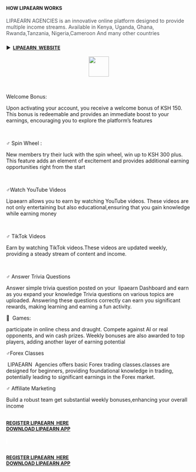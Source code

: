 <p>&nbsp;</p><h2><span style="font-size: small;">HOW LIPAEARN WORKS</span></h2><p><span face="Arial, sans-serif" style="background-color: white; color: #4d5156; font-size: 14px;">LIPAEARN AGENCIES is an innovative online platform designed to provide multiple income streams. Available in Kenya, Uganda, Ghana, Rwanda,Tanzania, Nigeria,Cameroon And many other countries</span></p><h3><span style="font-size: small;">▶&nbsp;&nbsp;<b><a class="button" href="https://www.lipaearn.ONLINE" style="text-align: center;">LIPAEARN&nbsp; WEBSITE</a></b></span></h3><div><span style="font-size: small;"><b><div class="separator" style="clear: both; text-align: center;"><a href="https://blogger.googleusercontent.com/img/b/R29vZ2xl/AVvXsEijeS6Czx48HIU9YHeRSvmdSlXUFErYPMus2gkU4BObSEh89TiqWnwog2akgEKyZWzoJiR3yjrn3Fyn0J1I3xpWlIVR57rB4hQCO-PYAhqsHEniqdDBjR_xUmYM-SRBfuFZGiM1LMl-uuJaLT-9mXDJJhYq8bgda60f0IqCC5CkXkLgBGgwYcNaauyKX_Q/s500/LIPAEARN%20LOGO.jpg" style="margin-left: 1em; margin-right: 1em;"><img border="0" data-original-height="500" data-original-width="500" height="55" src="https://blogger.googleusercontent.com/img/b/R29vZ2xl/AVvXsEijeS6Czx48HIU9YHeRSvmdSlXUFErYPMus2gkU4BObSEh89TiqWnwog2akgEKyZWzoJiR3yjrn3Fyn0J1I3xpWlIVR57rB4hQCO-PYAhqsHEniqdDBjR_xUmYM-SRBfuFZGiM1LMl-uuJaLT-9mXDJJhYq8bgda60f0IqCC5CkXkLgBGgwYcNaauyKX_Q/w55-h55/LIPAEARN%20LOGO.jpg" width="55" /></a></div><br /><span style="text-align: center;"><br /></span></b></span></div><p>Welcome Bonus:</p><p>Upon activating your account, you receive a welcome bonus of KSH 150. This bonus is redeemable and provides an immediate boost to your earnings, encouraging you to explore the platform’s features</p><p><br /></p><p>♂ Spin Wheel :</p><p>New members try their luck with the spin wheel, win up to KSH 300 plus. This feature adds an element of excitement and provides additional earning opportunities right from the start</p><p><br /></p><p>♂Watch YouTube Videos</p><p>Lipaearn allows you to earn by watching YouTube videos. These videos are not only entertaining but also educational,ensuring that you gain knowledge while earning money</p><p><br /></p><p>♂ TikTok Videos</p><p>Earn by watching TikTok videos.These videos are updated weekly, providing a steady stream of content and income.</p><p><br /></p><p>♂ Answer Trivia Questions</p><p>Answer simple trivia question posted on your&nbsp; lipaearn Dashboard and earn as you expand your knowledge Trivia questions on various topics are uploaded. Answering these questions correctly can earn you significant rewards, making learning and earning a fun activity.</p><p>💫&nbsp; Games:</p><p>participate in online chess and draught. Compete against AI or real opponents, and win cash prizes. Weekly bonuses are also awarded to top players, adding another layer of earning potential</p><p>♂Forex Classes</p><p>&nbsp;LIPAEARN&nbsp; Agencies offers basic Forex trading classes.classes are designed for beginners, providing foundational knowledge in trading, potentially leading to significant earnings in the Forex market.</p><p>♂ Affiliate Marketing&nbsp;</p><p>Build a robust team get substantial weekly bonuses,enhancing your overall income</p><h2 style="text-align: left;"><span style="font-size: small;"><b><a class="button" href="https://www.lipaearn.ONLINE" style="text-align: center;">REGISTER LIPAEARN&nbsp; HERE</a><span style="text-align: center;">&nbsp;<br /></span></b></span><span style="font-size: small;"><a class="button" href="https://www.appcreator24.com/app3321111-jc3tya" style="text-align: center;"><b>DOWNLOAD LIPAEARN APP</b></a></span></h2><div><b style="background: 0px 0px rgb(255, 255, 255); border: 0px; box-sizing: border-box; color: #656565; font-family: Verdana, sans-serif; font-size: 14px; outline: 0px; padding: 0px; vertical-align: baseline;">&nbsp;</b></div><div><h2><span style="font-size: small;"><b><a class="button" href="https://www.lipaearn.ONLINE" style="text-align: center;">REGISTER LIPAEARN&nbsp; HERE</a><span style="text-align: center;">&nbsp;<br /></span></b></span><span style="font-size: small;"><a class="button" href="https://www.appcreator24.com/app3321111-jc3tya" style="text-align: center;"><b>DOWNLOAD LIPAEARN APP</b></a></span></h2></div>
